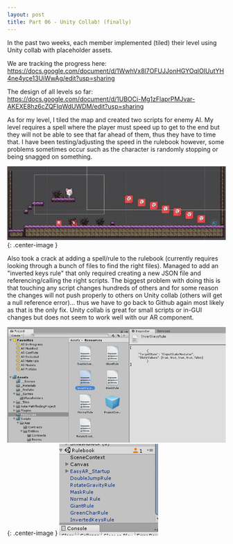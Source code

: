 ```yaml
---
layout: post
title: Part 06 - Unity Collab! (finally)
---
```


In the past two weeks, each member implemented (tiled) their level using Unity collab with placeholder assets.

We are tracking the progress here: https://docs.google.com/document/d/1WwhVx8l7OFUJJonHGYOqlOIUutYH4ne4yce13UiWwAg/edit?usp=sharing

The design of all levels so far: https://docs.google.com/document/d/1UBOCi-Mg1zFlaprPMJvar-AKEXE8hz6cZQFIqWdUWDM/edit?usp=sharing

As for my level, I tiled the map and created two scripts for enemy AI. My level requires a spell where the player must speed up
to get to the end but they will not be able to see that far ahead of them, thus they have to time that. I have been testing/adjusting 
the speed in the rulebook however, some problems sometimes occur such as the character is randomly stopping or being snagged on something.

![MiniLevel](/images/HelpfulSkinnyHalicore-size_restricted.gif){: .center-image }

Also took a crack at adding a spell/rule to the rulebook (currently requires looking through a bunch of files to find the right files).
Managed to add an "inverted keys rule" that only required creating a new JSON file and referencing/calling the right scripts.
The biggest problem with doing this is that touching any script changes hundreds of others and for some reason the changes will not push properly to others on Unity collab (others will get a null reference error)... thus we have to go back to Github again most likely as that is the only fix. Unity collab is great for small scripts or in-GUI changes but does not seem to work well with our AR component.

![MiniLevel](/images/invertedjson.png){: .center-image }
![MiniLevel](/images/invertrule.png)

